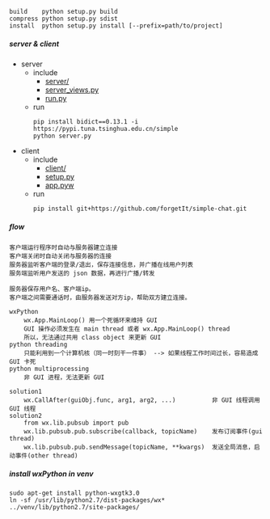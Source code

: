 [^-^]: use setup.py
```
build    python setup.py build
compress python setup.py sdist
install  python setup.py install [--prefix=path/to/project]
```

##### server & client
- server
    + include
        * [server/](./server)
        * [server_views.py](server/events.py)
        * [run.py](./run.py)
    + run
        ```shell
        pip install bidict==0.13.1 -i https://pypi.tuna.tsinghua.edu.cn/simple
        python server.py
        ```
- client
    + include
        * [client/](./client)
        * [setup.py](./setup.py)
        * [app.pyw](./app.pyw)
    + run
        ```shell
        pip install git+https://github.com/forgetIt/simple-chat.git
        ```

##### flow
```
客户端运行程序时自动与服务器建立连接
客户端关闭时自动关闭与服务器的连接
服务器监听客户端的登录/退出，保存连接信息，并广播在线用户列表
服务端监听用户发送的 json 数据，再进行广播/转发
```


[^_^]: p2p flow(not safety)
```
服务器保存用户名、客户端ip。
客户端之间需要通话时，由服务器发送对方ip，帮助双方建立连接。
```

[^_^]: wxPython concurrent
```
wxPython
    wx.App.MainLoop() 用一个死循环来维持 GUI
    GUI 操作必须发生在 main thread 或者 wx.App.MainLoop() thread
    所以，无法通过共用 class object 来更新 GUI
python threading
    只能利用到一个计算机核（同一时刻干一件事） --> 如果线程工作时间过长，容易造成 GUI 卡死
python multiprocessing
    非 GUI 进程，无法更新 GUI

solution1
    wx.CallAfter(guiObj.func, arg1, arg2, ...)          非 GUI 线程调用 GUI 线程
solution2
    from wx.lib.pubsub import pub
    wx.lib.pubsub.pub.subscribe(callback, topicName)    发布订阅事件(gui thread)
    wx.lib.pubsub.pub.sendMessage(topicName, **kwargs)  发送全局消息，启动事件(other thread)
```


##### install wxPython in venv
```shell
sudo apt-get install python-wxgtk3.0
ln -sf /usr/lib/python2.7/dist-packages/wx* ../venv/lib/python2.7/site-packages/
```
